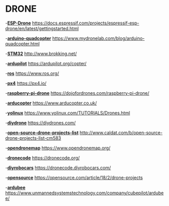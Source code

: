 # DRONE

-**[ESP-Drone](https://docs.espressif.com/projects/espressif-esp-drone/en/latest/gettingstarted.html)** https://docs.espressif.com/projects/espressif-esp-drone/en/latest/gettingstarted.html

-**[arduino-quadcopter](https://www.mydronelab.com/blog/arduino-quadcopter.html)** https://www.mydronelab.com/blog/arduino-quadcopter.html

-**[STM32](http://www.brokking.net/)** http://www.brokking.net/

-**[ardupilot](https://ardupilot.org/copter/)** https://ardupilot.org/copter/

-**[ros](https://www.ros.org/)** https://www.ros.org/

-**[px4](https://px4.io/)** https://px4.io/

-**[raspberry-pi-drone](https://dojofordrones.com/raspberry-pi-drone/)** https://dojofordrones.com/raspberry-pi-drone/

-**[arducopter](https://www.arducopter.co.uk/)** https://www.arducopter.co.uk/

-**[yolinux](https://www.yolinux.com/TUTORIALS/Drones.html)** https://www.yolinux.com/TUTORIALS/Drones.html

-**[diydrone](https://diydrones.com/)** https://diydrones.com/

-**[open-source-drone-projects-list](http://www.caldat.com/b/open-source-drone-projects-list-cm583)** http://www.caldat.com/b/open-source-drone-projects-list-cm583

-**[opendronemap](https://www.opendronemap.org/)** https://www.opendronemap.org/

-**[dronecode](https://dronecode.org/)** https://dronecode.org/

-**[diyrobocars](https://dronecode.diyrobocars.com/)** https://dronecode.diyrobocars.com/

-**[opensource](https://opensource.com/article/18/2/drone-projects)** https://opensource.com/article/18/2/drone-projects

-**[ardubee](https://www.unmannedsystemstechnology.com/company/cubepilot/ardubee/)** https://www.unmannedsystemstechnology.com/company/cubepilot/ardubee/
